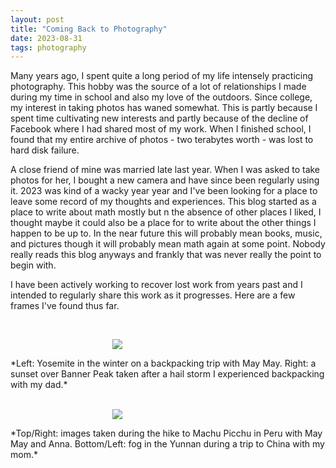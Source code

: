 ```yaml
---
layout: post
title: "Coming Back to Photography"
date: 2023-08-31
tags: photography
---
```


Many years ago, I spent quite a long period of my life intensely practicing photography. This hobby was the source of a lot of relationships I made during my time in school and also my love of the outdoors. Since college, my interest in taking photos has waned somewhat. This is partly because I spent time cultivating new interests and partly because of the decline of Facebook where I had shared most of my work. When I finished school, I found that my entire archive of photos - two terabytes worth - was lost to hard disk failure.

A close friend of mine was married late last year. When I was asked to take photos for her, I bought a new camera and have since been regularly using it. 2023 was kind of a wacky year year and I've been looking for a place to leave some record of my thoughts and experiences. This blog started as a place to write about math mostly but n the absence of other places I liked, I thought maybe it could also be a place for to write about the other things I happen to be up to. In the near future this will probably mean books, music, and pictures though it will probably mean math again at some point. Nobody really reads this blog anyways and frankly that was never really the point to begin with.

I have been actively working to recover lost work from years past and I intended to regularly share this work as it progresses. Here are a few frames I've found thus far.

<br>
<p align="center">
<img style="max-width: 1024px; margin: 0 0 0 -162px;" src="https://drive.google.com/uc?id=1h5PbFCEpfU0REYe8LeWLH1MVNa23YQlX">
</p>
*Left: Yosemite in the winter on a backpacking trip with May May. Right: a sunset over Banner Peak taken after a hail storm I experienced backpacking with my dad.*
<br>

<br>
<p align="center">
<img style="max-width: 1024px; margin: 0 0 0 -162px;" src="https://drive.google.com/uc?id=1h8-6h5UctZR62aYut-axVteEW7VEMYzI">
</p>
*Top/Right: images taken during the hike to Machu Picchu in Peru with May May and Anna. Bottom/Left: fog in the Yunnan during a trip to China with my mom.*
<br>

